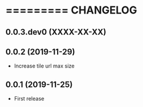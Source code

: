 =========
CHANGELOG
=========

0.0.3.dev0    (XXXX-XX-XX)
--------------------------


0.0.2         (2019-11-29)
--------------------------

* Increase tile url max size


0.0.1         (2019-11-25)
--------------------------

* First release

